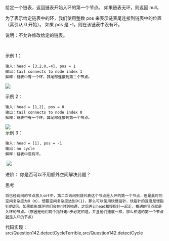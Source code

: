 给定一个链表，返回链表开始入环的第一个节点。 如果链表无环，则返回 null。

为了表示给定链表中的环，我们使用整数 pos 来表示链表尾连接到链表中的位置（索引从 0 开始）。 如果 pos 是 -1，则在该链表中没有环。

说明：不允许修改给定的链表。

 

示例 1：

    输入：head = [3,2,0,-4], pos = 1
    输出：tail connects to node index 1
    解释：链表中有一个环，其尾部连接到第二个节点。

![](../img/circularlinkedlist.png)

示例 2：

    输入：head = [1,2], pos = 0
    输出：tail connects to node index 0
    解释：链表中有一个环，其尾部连接到第一个节点。

![](../img/circularlinkedlist_test2.png)  
示例 3：

    输入：head = [1], pos = -1
    输出：no cycle
    解释：链表中没有环。


 ![](../img/circularlinkedlist_test3.png)  

进阶：
你是否可以不用额外空间解决此题？


思考

    将已经访问的节点放入set中，第二次访问到就代表这个节点是入环的第一个节点，但是此时的空间复杂度为O（n），想要空间复杂度达到O(1)，那么可以使用快慢指针，快指针的速度是慢指针的2倍，如果能形成环他们会在n时刻相遇，之后再让head和慢指针一起走，相遇的节点就是入环的节点。（原因是他们两个指针走n步必定相遇，并且他们速度一样，那么相遇的第一个节点就是入环的节点）

代码实现：src/Question142.detectCycleTerrible,src/Question142.detectCycle

